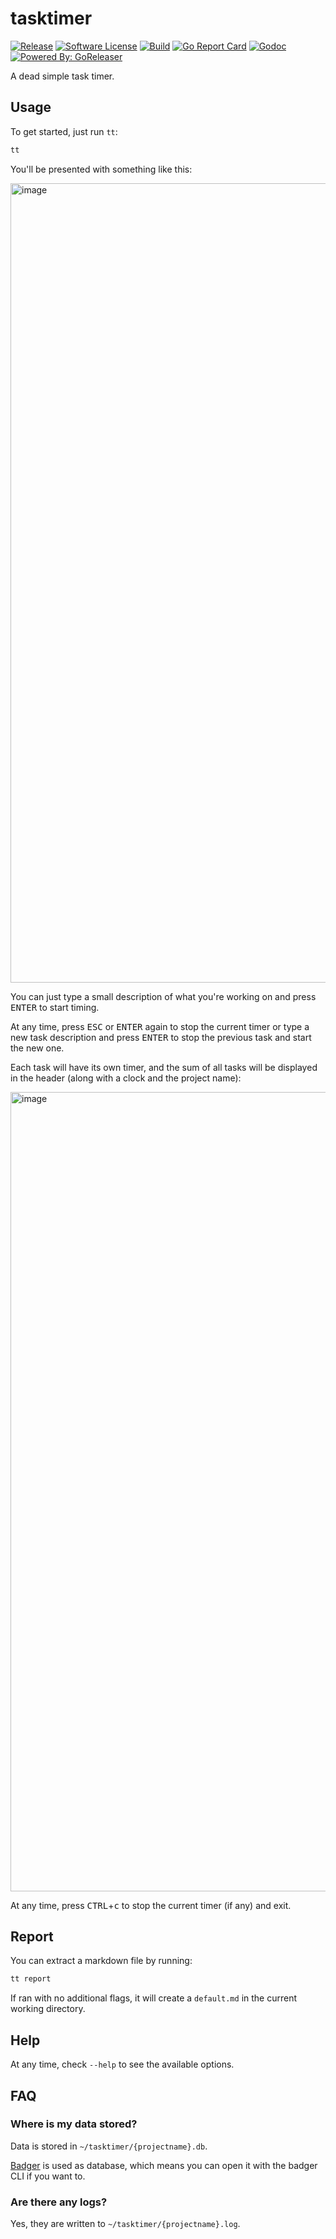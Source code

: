 # tasktimer

[![Release](https://img.shields.io/github/release/caarlos0/tasktimer.svg?style=flat-square)](https://github.com/caarlos0/tasktimer/releases/latest)
[![Software License](https://img.shields.io/badge/license-MIT-brightgreen.svg?style=flat-square)](LICENSE.md)
[![Build](https://img.shields.io/github/checks-status/caarlos0/tasktimer/master?style=flat-square)](https://github.com/caarlos0/tasktimer/actions)
[![Go Report Card](https://goreportcard.com/badge/github.com/caarlos0/tasktimer?style=flat-square)](https://goreportcard.com/report/github.com/caarlos0/tasktimer)
[![Godoc](https://godoc.org/github.com/caarlos0/tasktimer?status.svg&style=flat-square)](http://godoc.org/github.com/caarlos0/tasktimer)
[![Powered By: GoReleaser](https://img.shields.io/badge/powered%20by-goreleaser-green.svg?style=flat-square)](https://github.com/goreleaser)

A dead simple task timer.

## Usage

To get started, just run `tt`:

```sh
tt
```

You'll be presented with something like this:

<img width="1279" alt="image" src="https://user-images.githubusercontent.com/245435/104979833-f783f280-59e3-11eb-8c36-d6a086cd63fb.png">

You can just type a small description of what you're working on and press
<kbd>ENTER</kbd> to start timing.

At any time, press <kbd>ESC</kbd> or <kbd>ENTER</kbd> again to stop the
current timer or type a new task description and press <kbd>ENTER</kbd>
to stop the previous task and start the new one.

Each task will have its own timer, and the sum of all tasks will be displayed
in the header (along with a clock and the project name):

<img width="1279" alt="image" src="https://user-images.githubusercontent.com/245435/104979802-e804a980-59e3-11eb-8d79-51ac7b272c31.png">

At any time, press <kbd>CTRL</kbd>+<kbd>c</kbd> to stop the current
timer (if any) and exit.

## Report

You can extract a markdown file by running:

```sh
tt report
```

If ran with no additional flags, it will create a `default.md` in the
current working directory.

## Help

At any time, check `--help` to see the available options.

## FAQ

### Where is my data stored?

Data is stored in `~/tasktimer/{projectname}.db`.

[Badger][] is used as database, which means you can open it with the badger
CLI if you want to.

### Are there any logs?

Yes, they are written to `~/tasktimer/{projectname}.log`.

[Badger]: https://github.com/dgraph-io/badger
